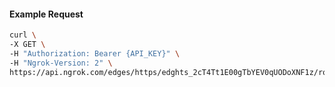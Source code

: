 <!-- Code generated for API Clients. DO NOT EDIT. -->

#### Example Request

```bash
curl \
-X GET \
-H "Authorization: Bearer {API_KEY}" \
-H "Ngrok-Version: 2" \
https://api.ngrok.com/edges/https/edghts_2cT4Tt1E00gTbYEV0qUODoXNF1z/routes/edghtsrt_2cT4Tv7Rx2l1WgmUPsvKulyKJU8/saml
```
